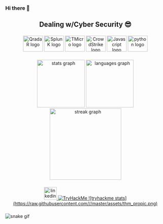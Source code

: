 ### Hi there 👋

<!--
**jer1cho23/jer1cho23** is a ✨ _special_ ✨ repository because its `README.md` (this file) appears on your GitHub profile.

Here are some ideas to get you started:

- 🔭 I’m currently working on ...
- 🌱 I’m currently learning ...
- 👯 I’m looking to collaborate on ...
- 🤔 I’m looking for help with ...
- 💬 Ask me about ...
- 📫 How to reach me: ...
- 😄 Pronouns: ...
- ⚡ Fun fact: ...
-->

<h2 align="center"> Dealing w/Cyber Security 😎 </h2>

###

<!--![17CE6F7E-5D33-4881-B704-66CC1ABE4324](https://user-images.githubusercontent.com/116136562/233181095-f7cefbe5-edad-4709-bb81-adf199c25bba.PNG)-->

###

<div align="center">
  <img src="https://upload.wikimedia.org/wikipedia/commons/1/15/Logo_IBM-qradar.png" height="50" width="62" alt="QradaR logo"  />
  <img src="https://upload.wikimedia.org/wikipedia/commons/a/a0/Splunk.jpg" height="50" width="62" alt="SplunK logo"  />
  <img src="https://upload.wikimedia.org/wikipedia/commons/f/f4/Trend_Micro_logo.svg" height="50" width="62" alt="TMicro logo"  />
  <img src="https://upload.wikimedia.org/wikipedia/commons/4/4f/CrowdStrike_logo.svg" height="50" width="62" alt="CrowdStrike logo"  />
  <img src="https://upload.wikimedia.org/wikipedia/commons/b/ba/Javascript_badge.svg" height="50" width="62" alt="Javascript logo"  />
  <img src="https://cdn.jsdelivr.net/gh/devicons/devicon/icons/python/python-original.svg" height="50" width="62" alt="python logo"  />

</div>



###


<div align="center">
  <img src="https://github-readme-stats.vercel.app/api?username=jer1cho23&hide_title=false&hide_rank=false&show_icons=true&include_all_commits=true&count_private=true&disable_animations=false&theme=radical&locale=en&hide_border=true&order=1" height="150" alt="stats graph"  />
  <img src="https://github-readme-stats.vercel.app/api/top-langs?username=jer1cho23&locale=en&hide_title=false&layout=compact&card_width=320&langs_count=5&theme=radical&hide_border=true&order=2" height="150" alt="languages graph"  />
  <img src="https://streak-stats.demolab.com?user=jer1cho23&locale=en&mode=weekly&theme=gradient&hide_border=false&border_radius=5&order=3" height="225" alt="streak graph"  />
</div>

###

<div align="center">
  <a href="https://www.linkedin.com/in/asm19trkz/" target="_blank">
    <img src="https://img.shields.io/static/v1?message=LinkedIn&logo=linkedin&label=&color=0077B5&logoColor=white&labelColor=&style=for-the-badge" height="40" alt="linkedin logo"  />
    <img src="https://tryhackme-badges.s3.amazonaws.com/Jer1cho.png" alt="TryHackMe">
![tryhackme stats](https://raw.githubusercontent.com/<jer1cho23>/<jer1cho23>/master/assets/thm_propic.png)
  </a>
</div>

###

![snake gif](https://github.com/jer1cho23/jer1cho23/blob/output/snake.svg)

###
